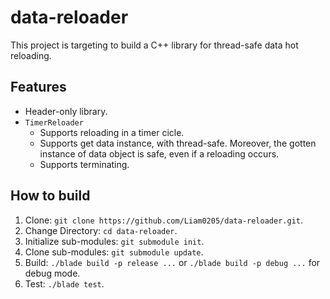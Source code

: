 # data-reloader

This project is targeting to build a C++ library for thread-safe data hot reloading.

## Features

* Header-only library.
* `TimerReloader`
    * Supports reloading in a timer cicle.
    * Supports get data instance, with thread-safe. Moreover, the gotten instance of data object is safe, even if a reloading occurs.
    * Supports terminating.

## How to build

1. Clone: `git clone https://github.com/Liam0205/data-reloader.git`.
2. Change Directory: `cd data-reloader`.
3. Initialize sub-modules: `git submodule init`.
4. Clone sub-modules: `git submodule update`.
5. Build: `./blade build -p release ...` or `./blade build -p debug ...` for debug mode.
6. Test: `./blade test`.
